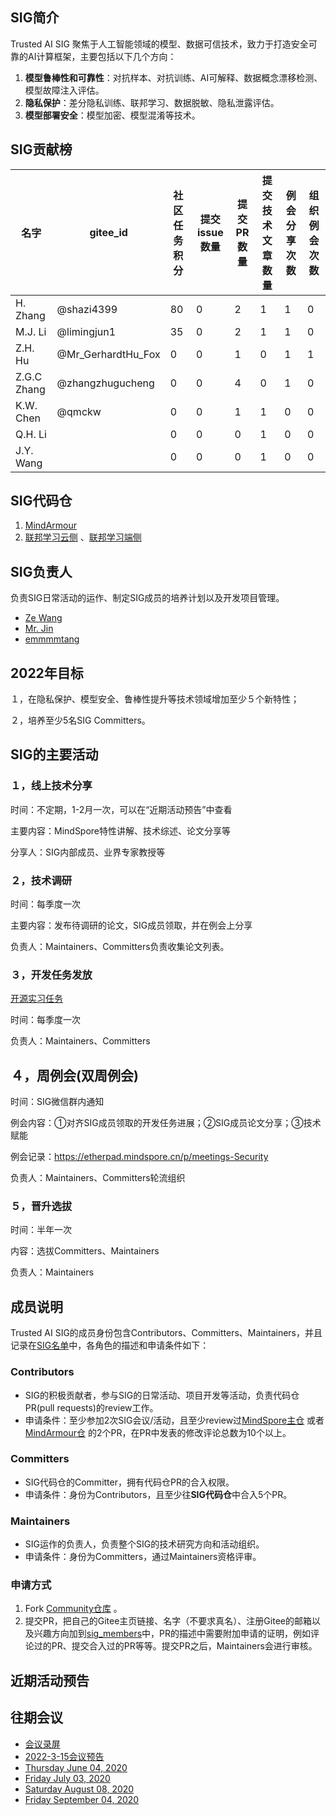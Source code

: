 ## SIG简介

Trusted AI SIG 聚焦于人工智能领域的模型、数据可信技术，致力于打造安全可靠的AI计算框架，主要包括以下几个方向：

1. **模型鲁棒性和可靠性**：对抗样本、对抗训练、AI可解释、数据概念漂移检测、模型故障注入评估。
2. **隐私保护**：差分隐私训练、联邦学习、数据脱敏、隐私泄露评估。
3. **模型部署安全**：模型加密、模型混淆等技术。

## SIG贡献榜

| 名字          | gitee_id           | 社区任务积分 | 提交issue数量 | 提交PR数量 | 提交技术文章数量 | 例会分享次数 | 组织例会次数 |
|-------------|--------------------|--------|-----------|--------|----------|--------|--------|
| H. Zhang    | @shazi4399         | 80     | 0         | 2      | 1        | 1      | 0      |
| M.J. Li     | @limingjun1        | 35     | 0         | 2      | 1        | 1      | 0      |
| Z.H. Hu     | @Mr_GerhardtHu_Fox | 0      | 0         | 1      | 0        | 1      | 1      |
| Z.G.C Zhang | @zhangzhugucheng   | 0      | 0         | 4      | 0        | 1      | 0      |
| K.W. Chen   | @qmckw             | 0      | 0         | 1      | 1        | 0      | 0      |
| Q.H. Li     |                    | 0      | 0         | 0      | 1        | 0      | 0      |
| J.Y. Wang   |                    | 0      | 0         | 0      | 1        | 0      | 0      |

## SIG代码仓

1. [MindArmour](https://gitee.com/mindspore/mindarmour)
2. [联邦学习云侧](https://gitee.com/mindspore/mindspore/tree/master/mindspore/ccsrc/fl) 、[联邦学习端侧](https://gitee.com/mindspore/mindspore/tree/master/mindspore/lite/java/java/fl_client/src/main/java/com/mindspore/flclient)

## SIG负责人

负责SIG日常活动的运作、制定SIG成员的培养计划以及开发项目管理。

* [Ze Wang](https://gitee.com/randywangze)
* [Mr. Jin](https://gitee.com/jxlang910)
* [emmmmtang](https://gitee.com/emmmmtang)

## 2022年目标

１，在隐私保护、模型安全、鲁棒性提升等技术领域增加至少５个新特性；

２，培养至少5名SIG Committers。

## SIG的主要活动

### １，线上技术分享

时间：不定期，1-2月一次，可以在“近期活动预告”中查看

主要内容：MindSpore特性讲解、技术综述、论文分享等

分享人：SIG内部成员、业界专家教授等

### ２，技术调研

时间：每季度一次

主要内容：发布待调研的论文，SIG成员领取，并在例会上分享

负责人：Maintainers、Committers负责收集论文列表。

### ３，开发任务发放

[开源实习任务](https://gitee.com/mindspore/community/issues/I557F6)

时间：每季度一次

负责人：Maintainers、Committers

## ４，周例会(双周例会)

时间：SIG微信群内通知

例会内容：①对齐SIG成员领取的开发任务进展；②SIG成员论文分享；③技术赋能

例会记录：https://etherpad.mindspore.cn/p/meetings-Security

负责人：Maintainers、Committers轮流组织

### ５，晋升选拔

时间：半年一次

内容：选拔Committers、Maintainers

负责人：Maintainers

## 成员说明

Trusted AI SIG的成员身份包含Contributors、Committers、Maintainers，并且记录在[SIG名单](./sig_members.yaml)中，各角色的描述和申请条件如下：

### Contributors

* SIG的积极贡献者，参与SIG的日常活动、项目开发等活动，负责代码仓PR(pull requests)的review工作。
* 申请条件：至少参加2次SIG会议/活动，且至少review过[MindSpore主仓](https://gitee.com/mindspore/mindspore/pulls) 或者[MindArmour仓](https://gitee.com/mindspore/mindarmour/pulls) 的2个PR，在PR中发表的修改评论总数为10个以上。

### Committers

* SIG代码仓的Committer，拥有代码仓PR的合入权限。
* 申请条件：身份为Contributors，且至少往**SIG代码仓**中合入5个PR。

### Maintainers

* SIG运作的负责人，负责整个SIG的技术研究方向和活动组织。
* 申请条件：身份为Committers，通过Maintainers资格评审。

### 申请方式

1. Fork [Community仓库](https://gitee.com/mindspore/community) 。
2. 提交PR，把自己的Gitee主页链接、名字（不要求真名）、注册Gitee的邮箱以及兴趣方向加到[sig_members](./sig_members.yaml)中，PR的描述中需要附加申请的证明，例如评论过的PR、提交合入过的PR等等。提交PR之后，Maintainers会进行审核。

## 近期活动预告

## 往期会议

* [会议录屏](https://www.bilibili.com/video/BV14g411V7nZ?spm_id_from=333.999.0.0)
* [2022-3-15会议预告](https://mp.weixin.qq.com/s/NCw-kdQiTGXhH1BNrPiFkQ)
* [Thursday June 04, 2020](./meetings/001-20200604.md)
* [Friday July 03, 2020](./meetings/002-20200703.md)
* [Saturday August 08, 2020](./meetings/003-20200808.md)
* [Friday September 04, 2020](./meetings/004-20200904.md)

